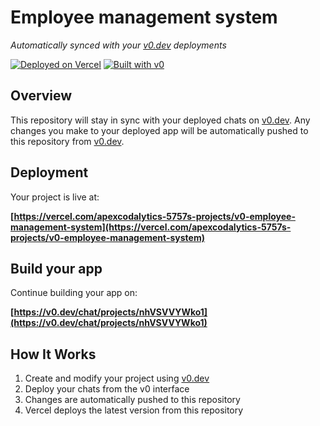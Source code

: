 # Employee management system

*Automatically synced with your [v0.dev](https://v0.dev) deployments*

[![Deployed on Vercel](https://img.shields.io/badge/Deployed%20on-Vercel-black?style=for-the-badge&logo=vercel)](https://vercel.com/apexcodalytics-5757s-projects/v0-employee-management-system)
[![Built with v0](https://img.shields.io/badge/Built%20with-v0.dev-black?style=for-the-badge)](https://v0.dev/chat/projects/nhVSVVYWko1)

## Overview

This repository will stay in sync with your deployed chats on [v0.dev](https://v0.dev).
Any changes you make to your deployed app will be automatically pushed to this repository from [v0.dev](https://v0.dev).

## Deployment

Your project is live at:

**[https://vercel.com/apexcodalytics-5757s-projects/v0-employee-management-system](https://vercel.com/apexcodalytics-5757s-projects/v0-employee-management-system)**

## Build your app

Continue building your app on:

**[https://v0.dev/chat/projects/nhVSVVYWko1](https://v0.dev/chat/projects/nhVSVVYWko1)**

## How It Works

1. Create and modify your project using [v0.dev](https://v0.dev)
2. Deploy your chats from the v0 interface
3. Changes are automatically pushed to this repository
4. Vercel deploys the latest version from this repository